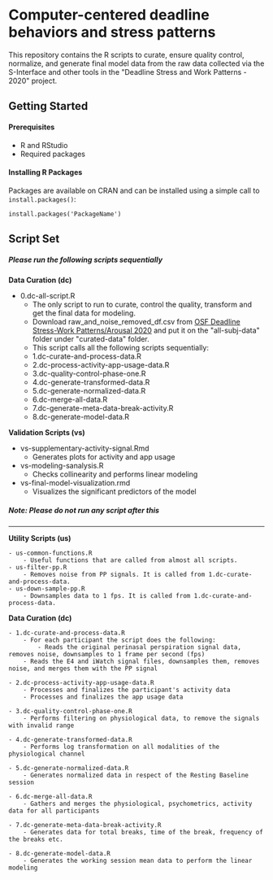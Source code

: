 # Computer-centered deadline behaviors and stress patterns
This repository contains the R scripts to curate, ensure quality control, normalize, and generate final model data from the raw data collected
via the S-Interface and other tools in the "Deadline Stress and Work Patterns - 2020" project.


## Getting Started

#### Prerequisites
- R and RStudio
- Required packages

#### Installing R Packages
Packages are available on CRAN and can be installed using a simple call to `install.packages()`:

    install.packages('PackageName')
	
	
## Script Set
##### Please run the following scripts sequentially
**Data Curation (dc)** 

- 0.dc-all-script.R
    - The only script to run to curate, control the quality, transform and get the final data for modeling. 
    - Download raw_and_noise_removed_df.csv from [OSF Deadline Stress-Work Patterns/Arousal 2020](https://osf.io/46x7w) and put it on the "all-subj-data" folder under "curated-data" folder. 
    - This script calls all the following scripts sequentially:
	- 1.dc-curate-and-process-data.R
	- 2.dc-process-activity-app-usage-data.R
	- 3.dc-quality-control-phase-one.R
	- 4.dc-generate-transformed-data.R
	- 5.dc-generate-normalized-data.R
	- 6.dc-merge-all-data.R
	- 7.dc-generate-meta-data-break-activity.R
	- 8.dc-generate-model-data.R
	
**Validation Scripts (vs)**

- vs-supplementary-activity-signal.Rmd
    - Generates plots for activity and app usage
- vs-modeling-sanalysis.R
    - Checks collinearity and performs linear modeling
- vs-final-model-visualization.rmd
    - Visualizes the significant predictors of the model



##### Note: Please do not run any script after this
-------------------------------------------------------------------------------------------------------------
**Utility Scripts (us)**

	- us-common-functions.R
	    - Useful functions that are called from almost all scripts.
	- us-filter-pp.R
	    - Removes noise from PP signals. It is called from 1.dc-curate-and-process-data.
	- us-down-sample-pp.R
	    - Downsamples data to 1 fps. It is called from 1.dc-curate-and-process-data.
	    
	    
**Data Curation (dc)**

	- 1.dc-curate-and-process-data.R
	    - For each participant the script does the following:
	    	- Reads the original perinasal perspiration signal data, removes noise, downsamples to 1 frame per second (fps)
		- Reads the E4 and iWatch signal files, downsamples them, removes noise, and merges them with the PP signal

	- 2.dc-process-activity-app-usage-data.R
	    - Processes and finalizes the participant's activity data
	    - Processes and finalizes the app usage data

	- 3.dc-quality-control-phase-one.R
	    - Performs filtering on physiological data, to remove the signals with invalid range
	
	- 4.dc-generate-transformed-data.R
	    - Performs log transformation on all modalities of the physiological channel
	
	- 5.dc-generate-normalized-data.R
	    - Generates normalized data in respect of the Resting Baseline session
	
	- 6.dc-merge-all-data.R
	    - Gathers and merges the physiological, psychometrics, activity data for all participants
	    
	- 7.dc-generate-meta-data-break-activity.R
	    - Generates data for total breaks, time of the break, frequency of the breaks etc.
	
	- 8.dc-generate-model-data.R
	    - Generates the working session mean data to perform the linear modeling
